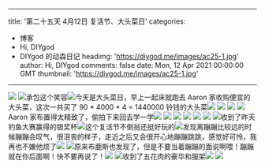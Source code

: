 
---
title: '第二十五天 4月12日 复活节、大头菜日'
categories: 
 - 博客
 - Hi, DIYgod
 - DIYgod 的动森日记
headimg: 'https://diygod.me/images/ac25-1.jpg'
author: Hi, DIYgod
comments: false
date: Mon, 12 Apr 2021 00:00:00 GMT
thumbnail: 'https://diygod.me/images/ac25-1.jpg'
---

<div>   
<picture><source srcset="/images/ac25-1.webp" type="image/webp"><img loading="lazy" src="https://diygod.me/images/ac25-1.jpg" referrerpolicy="no-referrer"></picture> <picture><source srcset="/images/ac25-2.webp" type="image/webp"><img loading="lazy" src="https://diygod.me/images/ac25-2.jpg" referrerpolicy="no-referrer"></picture>承包这个笑容<picture><source srcset="/images/ac25-3.webp" type="image/webp"><img loading="lazy" src="https://diygod.me/images/ac25-3.jpg" referrerpolicy="no-referrer"></picture>今天是大头菜日，早上一起床就跑去 Aaron 家收购便宜的大头菜，这次一共买了 90 * 4000 * 4 = 1440000 铃钱的大头菜<picture><source srcset="/images/ac25-4.webp" type="image/webp"><img loading="lazy" src="https://diygod.me/images/ac25-4.jpg" referrerpolicy="no-referrer"></picture> <picture><source srcset="/images/ac25-5.webp" type="image/webp"><img loading="lazy" src="https://diygod.me/images/ac25-5.jpg" referrerpolicy="no-referrer"></picture> <picture><source srcset="/images/ac25-6.webp" type="image/webp"><img loading="lazy" src="https://diygod.me/images/ac25-6.jpg" referrerpolicy="no-referrer"></picture> <picture><source srcset="/images/ac25-14.webp" type="image/webp"><img loading="lazy" src="https://diygod.me/images/ac25-14.jpg" referrerpolicy="no-referrer"></picture>Aaron 家布置得太精致了，偷拍下来回去学一学<picture><source srcset="/images/ac25-7.webp" type="image/webp"><img loading="lazy" src="https://diygod.me/images/ac25-7.jpg" referrerpolicy="no-referrer"></picture> <picture><source srcset="/images/ac25-8.webp" type="image/webp"><img loading="lazy" src="https://diygod.me/images/ac25-8.jpg" referrerpolicy="no-referrer"></picture> <picture><source srcset="/images/ac25-9.webp" type="image/webp"><img loading="lazy" src="https://diygod.me/images/ac25-9.jpg" referrerpolicy="no-referrer"></picture> <picture><source srcset="/images/ac25-10.webp" type="image/webp"><img loading="lazy" src="https://diygod.me/images/ac25-10.jpg" referrerpolicy="no-referrer"></picture> <picture><source srcset="/images/ac25-11.webp" type="image/webp"><img loading="lazy" src="https://diygod.me/images/ac25-11.jpg" referrerpolicy="no-referrer"></picture> <picture><source srcset="/images/ac25-12.webp" type="image/webp"><img loading="lazy" src="https://diygod.me/images/ac25-12.jpg" referrerpolicy="no-referrer"></picture> <picture><source srcset="/images/ac25-13.webp" type="image/webp"><img loading="lazy" src="https://diygod.me/images/ac25-13.jpg" referrerpolicy="no-referrer"></picture>收到了昨天钓鱼大赛赢得的银奖杯<picture><source srcset="/images/ac25-15.webp" type="image/webp"><img loading="lazy" src="https://diygod.me/images/ac25-15.jpg" referrerpolicy="no-referrer"></picture>这个复活节不倒翁还挺好玩的<picture><source srcset="/images/ac25-16.webp" type="image/webp"><img loading="lazy" src="https://diygod.me/images/ac25-16.jpg" referrerpolicy="no-referrer"></picture>发现离蹦蹦比较远的时候蹦蹦会叹气，很沮丧的样子，走近之后又会很开心地蹦蹦跳跳，感觉好可怜，我再也不嫌他烦了<picture><source srcset="/images/ac25-17.webp" type="image/webp"><img loading="lazy" src="https://diygod.me/images/ac25-17.jpg" referrerpolicy="no-referrer"></picture> <picture><source srcset="/images/ac25-18.webp" type="image/webp"><img loading="lazy" src="https://diygod.me/images/ac25-18.jpg" referrerpolicy="no-referrer"></picture>原来布鹿斯也发现了，但是不要当着蹦蹦的面说啊喂！蹦蹦就在你后面啊！快不要再说了！<picture><source srcset="/images/ac25-20.webp" type="image/webp"><img loading="lazy" src="https://diygod.me/images/ac25-20.jpg" referrerpolicy="no-referrer"></picture> <picture><source srcset="/images/ac25-21.webp" type="image/webp"><img loading="lazy" src="https://diygod.me/images/ac25-21.jpg" referrerpolicy="no-referrer"></picture>收到了五花肉的豪华和服架<picture><source srcset="/images/ac25-22.webp" type="image/webp"><img loading="lazy" src="https://diygod.me/images/ac25-22.jpg" referrerpolicy="no-referrer"></picture> <picture><source srcset="/images/ac25-23.webp" type="image/webp"><img loading="lazy" src="https://diygod.me/images/ac25-23.jpg" referrerpolicy="no-referrer"></picture>  
</div>
            